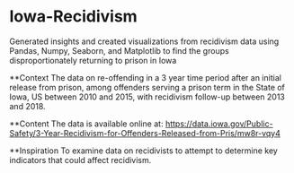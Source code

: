 # Iowa-Recidivism
Generated insights and created visualizations from recidivism data using Pandas, Numpy, Seaborn, and Matplotlib to find the groups disproportionately returning to prison in Iowa

**Context
The data on re-offending in a 3 year time period after an initial release from prison, among offenders serving a prison term in the State of Iowa,
US between 2010 and 2015, with recidivism follow-up between 2013 and 2018.

**Content
The data is available online at: https://data.iowa.gov/Public-Safety/3-Year-Recidivism-for-Offenders-Released-from-Pris/mw8r-vqy4

**Inspiration
To examine data on recidivists to attempt to determine key indicators that could affect recidivism.
